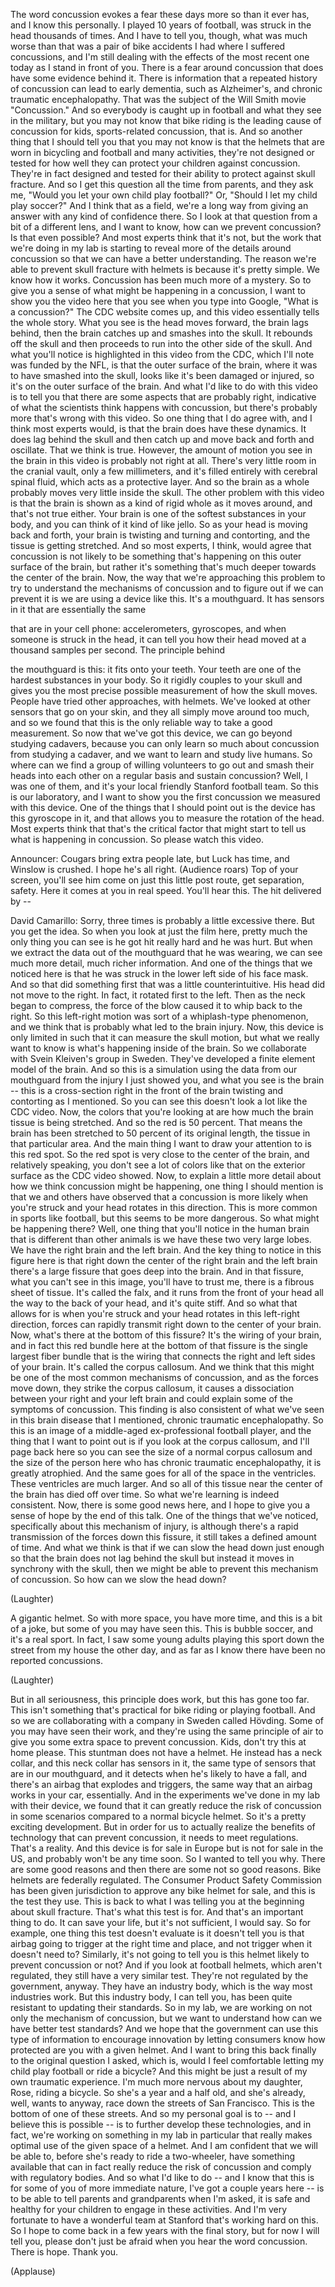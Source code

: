 
The word concussion evokes a fear
these days more so than it ever has,
and I know this personally.
I played 10 years of football,
was struck in the head thousands of times.
And I have to tell you, though,
what was much worse than that
was a pair of bike accidents I had
where I suffered concussions,
and I&#39;m still dealing with the effects
of the most recent one
today as I stand in front of you.
There is a fear around concussion
that does have some evidence behind it.
There is information
that a repeated history of concussion
can lead to early dementia,
such as Alzheimer&#39;s,
and chronic traumatic encephalopathy.
That was the subject
of the Will Smith movie &quot;Concussion.&quot;
And so everybody is caught up in football
and what they see in the military,
but you may not know
that bike riding is the leading cause
of concussion for kids,
sports-related concussion, that is.
And so another thing
that I should tell you
that you may not know
is that the helmets that are worn
in bicycling and football
and many activities,
they&#39;re not designed or tested
for how well they can protect
your children against concussion.
They&#39;re in fact designed and tested
for their ability to protect
against skull fracture.
And so I get this question
all the time from parents,
and they ask me,
&quot;Would you let your own child
play football?&quot;
Or, &quot;Should I let my child play soccer?&quot;
And I think that as a field,
we&#39;re a long way from giving an answer
with any kind of confidence there.
So I look at that question
from a bit of a different lens,
and I want to know,
how can we prevent concussion?
Is that even possible?
And most experts think that it&#39;s not,
but the work that we&#39;re doing in my lab
is starting to reveal more
of the details around concussion
so that we can have
a better understanding.
The reason we&#39;re able
to prevent skull fracture with helmets
is because it&#39;s pretty simple.
We know how it works.
Concussion has been
much more of a mystery.
So to give you a sense of what might
be happening in a concussion,
I want to show you the video here
that you see when you type into Google,
&quot;What is a concussion?&quot;
The CDC website comes up,
and this video essentially
tells the whole story.
What you see is the head moves forward,
the brain lags behind,
then the brain catches up
and smashes into the skull.
It rebounds off the skull
and then proceeds to run
into the other side of the skull.
And what you&#39;ll notice is highlighted
in this video from the CDC,
which I&#39;ll note was funded by the NFL,
is that the outer surface of the brain,
where it was to have
smashed into the skull,
looks like it&#39;s been damaged or injured,
so it&#39;s on the outer surface of the brain.
And what I&#39;d like to do with this video
is to tell you that there are
some aspects that are probably right,
indicative of what the scientists
think happens with concussion,
but there&#39;s probably more
that&#39;s wrong with this video.
So one thing that I do agree with,
and I think most experts would,
is that the brain
does have these dynamics.
It does lag behind the skull
and then catch up and move
back and forth and oscillate.
That we think is true.
However, the amount of motion
you see in the brain in this video
is probably not right at all.
There&#39;s very little room
in the cranial vault,
only a few millimeters,
and it&#39;s filled entirely
with cerebral spinal fluid,
which acts as a protective layer.
And so the brain as a whole probably
moves very little inside the skull.
The other problem with this video
is that the brain is shown
as a kind of rigid whole
as it moves around,
and that&#39;s not true either.
Your brain is one of the softest
substances in your body,
and you can think of it
kind of like jello.
So as your head is moving back and forth,
your brain is twisting
and turning and contorting,
and the tissue is getting stretched.
And so most experts, I think, would agree
that concussion is not likely
to be something that&#39;s happening
on this outer surface of the brain,
but rather it&#39;s something
that&#39;s much deeper
towards the center of the brain.
Now, the way that we&#39;re
approaching this problem
to try to understand
the mechanisms of concussion
and to figure out if we can prevent it
is we are using a device like this.
It&#39;s a mouthguard.
It has sensors in it
that are essentially the same

that are in your cell phone:
accelerometers, gyroscopes,
and when someone is struck in the head,
it can tell you how their head moved
at a thousand samples per second.
The principle behind

the mouthguard is this:
it fits onto your teeth.
Your teeth are one of the hardest
substances in your body.
So it rigidly couples to your skull
and gives you the most precise
possible measurement
of how the skull moves.
People have tried
other approaches, with helmets.
We&#39;ve looked at other sensors
that go on your skin,
and they all simply move around too much,
and so we found that this
is the only reliable way
to take a good measurement.
So now that we&#39;ve got this device,
we can go beyond studying cadavers,
because you can only
learn so much about concussion
from studying a cadaver,
and we want to learn
and study live humans.
So where can we find
a group of willing volunteers
to go out and smash their heads
into each other on a regular basis
and sustain concussion?
Well, I was one of them,
and it&#39;s your local friendly
Stanford football team.
So this is our laboratory,
and I want to show you
the first concussion
we measured with this device.
One of the things that I should point out
is the device has this gyroscope in it,
and that allows you
to measure the rotation of the head.
Most experts think
that that&#39;s the critical factor
that might start to tell us
what is happening in concussion.
So please watch this video.

Announcer: Cougars bring
extra people late, but Luck has time,
and Winslow is crushed.
I hope he&#39;s all right.
(Audience roars)
Top of your screen,
you&#39;ll see him come on
just this little post route,
get separation, safety.
Here it comes at you in real speed.
You&#39;ll hear this.
The hit delivered by --

David Camarillo: Sorry, three times
is probably a little excessive there.
But you get the idea.
So when you look at just the film here,
pretty much the only thing you can see
is he got hit really hard and he was hurt.
But when we extract the data
out of the mouthguard that he was wearing,
we can see much more detail,
much richer information.
And one of the things that we noticed here
is that he was struck
in the lower left side of his face mask.
And so that did something first
that was a little counterintuitive.
His head did not move to the right.
In fact, it rotated first to the left.
Then as the neck began to compress,
the force of the blow caused it
to whip back to the right.
So this left-right motion
was sort of a whiplash-type phenomenon,
and we think that is probably
what led to the brain injury.
Now, this device is only limited in such
that it can measure the skull motion,
but what we really want to know
is what&#39;s happening inside of the brain.
So we collaborate with
Svein Kleiven&#39;s group in Sweden.
They&#39;ve developed a finite element
model of the brain.
And so this is a simulation
using the data from our mouthguard
from the injury I just showed you,
and what you see is the brain --
this is a cross-section right in the front
of the brain twisting
and contorting as I mentioned.
So you can see this doesn&#39;t
look a lot like the CDC video.
Now, the colors that you&#39;re looking at
are how much the brain tissue
is being stretched.
And so the red is 50 percent.
That means the brain has been stretched
to 50 percent of its original length,
the tissue in that particular area.
And the main thing I want to draw
your attention to is this red spot.
So the red spot is very close
to the center of the brain,
and relatively speaking,
you don&#39;t see a lot of colors like that
on the exterior surface
as the CDC video showed.
Now, to explain a little more detail
about how we think
concussion might be happening,
one thing I should mention
is that we and others have observed
that a concussion is more likely
when you&#39;re struck and your head
rotates in this direction.
This is more common
in sports like football,
but this seems to be more dangerous.
So what might be happening there?
Well, one thing that you&#39;ll notice
in the human brain
that is different than other animals
is we have these two very large lobes.
We have the right brain
and the left brain.
And the key thing
to notice in this figure here
is that right down the center
of the right brain and the left brain
there&#39;s a large fissure
that goes deep into the brain.
And in that fissure,
what you can&#39;t see in this image,
you&#39;ll have to trust me,
there is a fibrous sheet of tissue.
It&#39;s called the falx,
and it runs from the front of your head
all the way to the back of your head,
and it&#39;s quite stiff.
And so what that allows for
is when you&#39;re struck
and your head rotates
in this left-right direction,
forces can rapidly transmit
right down to the center of your brain.
Now, what&#39;s there
at the bottom of this fissure?
It&#39;s the wiring of your brain,
and in fact this red bundle
here at the bottom of that fissure
is the single largest fiber bundle
that is the wiring that connects
the right and left sides of your brain.
It&#39;s called the corpus callosum.
And we think that this might be
one of the most common
mechanisms of concussion,
and as the forces move down,
they strike the corpus callosum,
it causes a dissociation
between your right and your left brain
and could explain some
of the symptoms of concussion.
This finding is also consistent
of what we&#39;ve seen
in this brain disease that I mentioned,
chronic traumatic encephalopathy.
So this is an image of a middle-aged
ex-professional football player,
and the thing that I want to point out
is if you look at the corpus callosum,
and I&#39;ll page back here so you can see
the size of a normal corpus callosum
and the size of the person here
who has chronic traumatic encephalopathy,
it is greatly atrophied.
And the same goes
for all of the space in the ventricles.
These ventricles are much larger.
And so all of this tissue
near the center of the brain
has died off over time.
So what we&#39;re learning
is indeed consistent.
Now, there is some good news here,
and I hope to give you a sense
of hope by the end of this talk.
One of the things that we&#39;ve noticed,
specifically about
this mechanism of injury,
is although there&#39;s a rapid transmission
of the forces down this fissure,
it still takes a defined amount of time.
And what we think is that if we can
slow the head down just enough
so that the brain
does not lag behind the skull
but instead it moves
in synchrony with the skull,
then we might be able to prevent
this mechanism of concussion.
So how can we slow the head down?

(Laughter)

A gigantic helmet.
So with more space, you have more time,
and this is a bit of a joke,
but some of you may have seen this.
This is bubble soccer,
and it&#39;s a real sport.
In fact, I saw some young adults
playing this sport down the street
from my house the other day,
and as far as I know
there have been no reported concussions.

(Laughter)

But in all seriousness,
this principle does work,
but this has gone too far.
This isn&#39;t something that&#39;s practical
for bike riding or playing football.
And so we are collaborating
with a company in Sweden called Hövding.
Some of you may have seen their work,
and they&#39;re using the same principle
of air to give you some extra space
to prevent concussion.
Kids, don&#39;t try this at home please.
This stuntman does not have a helmet.
He instead has a neck collar,
and this neck collar has sensors in it,
the same type of sensors
that are in our mouthguard,
and it detects when he&#39;s likely
to have a fall,
and there&#39;s an airbag
that explodes and triggers,
the same way that an airbag
works in your car, essentially.
And in the experiments
we&#39;ve done in my lab with their device,
we found that it can greatly reduce
the risk of concussion in some scenarios
compared to a normal bicycle helmet.
So it&#39;s a pretty exciting development.
But in order for us to actually realize
the benefits of technology
that can prevent concussion,
it needs to meet regulations.
That&#39;s a reality.
And this device is for sale in Europe
but is not for sale in the US,
and probably won&#39;t be any time soon.
So I wanted to tell you why.
There are some good reasons and then
there are some not so good reasons.
Bike helmets are federally regulated.
The Consumer Product Safety Commission
has been given jurisdiction
to approve any bike helmet for sale,
and this is the test they use.
This is back to what I was telling you
at the beginning about skull fracture.
That&#39;s what this test is for.
And that&#39;s an important thing to do.
It can save your life,
but it&#39;s not sufficient, I would say.
So for example, one thing
this test doesn&#39;t evaluate
is it doesn&#39;t tell you
is that airbag going to trigger
at the right time and place,
and not trigger when it doesn&#39;t need to?
Similarly, it&#39;s not going to tell you
is this helmet likely
to prevent concussion or not?
And if you look at football helmets,
which aren&#39;t regulated,
they still have a very similar test.
They&#39;re not regulated
by the government, anyway.
They have an industry body,
which is the way most industries work.
But this industry body, I can tell you,
has been quite resistant
to updating their standards.
So in my lab, we are working on not only
the mechanism of concussion,
but we want to understand
how can we have better test standards?
And we hope that the government
can use this type of information
to encourage innovation
by letting consumers know
how protected are you with a given helmet.
And I want to bring this back finally
to the original question I asked,
which is, would I feel comfortable
letting my child play football
or ride a bicycle?
And this might be just a result
of my own traumatic experience.
I&#39;m much more nervous
about my daughter, Rose, riding a bicycle.
So she&#39;s a year and a half old,
and she&#39;s already, well, wants to anyway,
race down the streets of San Francisco.
This is the bottom
of one of these streets.
And so my personal goal
is to -- and I believe this is possible --
is to further develop these technologies,
and in fact, we&#39;re working
on something in my lab in particular
that really makes optimal use
of the given space of a helmet.
And I am confident
that we will be able to,
before she&#39;s ready to ride a two-wheeler,
have something available
that can in fact really reduce
the risk of concussion
and comply with regulatory bodies.
And so what I&#39;d like to do --
and I know that this is for some of you
of more immediate nature,
I&#39;ve got a couple years here --
is to be able to tell parents
and grandparents when I&#39;m asked,
it is safe and healthy for your children
to engage in these activities.
And I&#39;m very fortunate
to have a wonderful team at Stanford
that&#39;s working hard on this.
So I hope to come back in a few years
with the final story,
but for now I will tell you,
please don&#39;t just be afraid
when you hear the word concussion.
There is hope.
Thank you.

(Applause)

